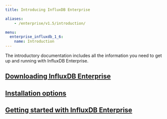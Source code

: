 ```yaml
---
title: Introducing InfluxDB Enterprise

aliases:
    - /enterprise/v1.5/introduction/

menu:
  enterprise_influxdb_1_6:
    name: Introduction
---
```


The introductory documentation includes all the information you need to get up
and running with InfluxDB Enterprise.


## [Downloading InfluxDB Enterprise](/enterprise_influxdb/v1.6/introduction/download/)

## [Installation options](/enterprise_influxdb/v1.6/introduction/installation_guidelines/)

## [Getting started with InfluxDB Enterprise](/enterprise_influxdb/v1.6/introduction/getting-started/)
